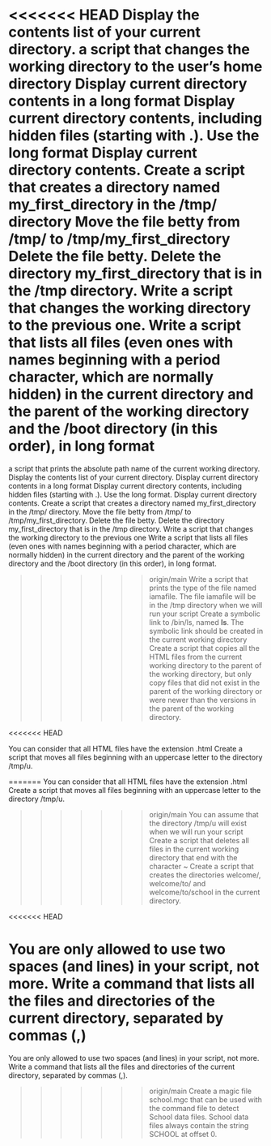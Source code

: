 <<<<<<< HEAD
Display the contents list of your current directory.
a script that changes the working directory to the user’s home directory
Display current directory contents in a long format
Display current directory contents, including hidden files (starting with .). Use the long format
Display current directory contents.
Create a script that creates a directory named my_first_directory in the /tmp/ directory
Move the file betty from /tmp/ to /tmp/my_first_directory
Delete the file betty.
Delete the directory my_first_directory that is in the /tmp directory.
Write a script that changes the working directory to the previous one.
Write a script that lists all files (even ones with names beginning with a period character, which are normally hidden) in the current directory and the parent of the working directory and the /boot directory (in this order), in long format
=======
a script that prints the absolute path name of the current working directory.
Display the contents list of your current directory.
Display current directory contents in a long format
Display current directory contents, including hidden files (starting with .). Use the long format.
Display current directory contents.
Create a script that creates a directory named my_first_directory in the /tmp/ directory.
Move the file betty from /tmp/ to /tmp/my_first_directory.
Delete the file betty.
Delete the directory my_first_directory that is in the /tmp directory.
Write a script that changes the working directory to the previous one
Write a script that lists all files (even ones with names beginning with a period character, which are normally hidden) in the current directory and the parent of the working directory and the /boot directory (in this order), in long format.
>>>>>>> origin/main
Write a script that prints the type of the file named iamafile. The file iamafile will be in the /tmp directory when we will run your script
Create a symbolic link to /bin/ls, named __ls__. The symbolic link should be created in the current working directory
Create a script that copies all the HTML files from the current working directory to the parent of the working directory, but only copy files that did not exist in the parent of the working directory or were newer than the versions in the parent of the working directory.

<<<<<<< HEAD


You can consider that all HTML files have the extension .html
Create a script that moves all files beginning with an uppercase letter to the directory /tmp/u.



=======
You can consider that all HTML files have the extension .html
Create a script that moves all files beginning with an uppercase letter to the directory /tmp/u.

>>>>>>> origin/main
You can assume that the directory /tmp/u will exist when we will run your script
Create a script that deletes all files in the current working directory that end with the character ~
Create a script that creates the directories welcome/, welcome/to/ and welcome/to/school in the current directory.

<<<<<<< HEAD


You are only allowed to use two spaces (and lines) in your script, not more.
Write a command that lists all the files and directories of the current directory, separated by commas (,)
=======
You are only allowed to use two spaces (and lines) in your script, not more.
Write a command that lists all the files and directories of the current directory, separated by commas (,).
>>>>>>> origin/main
Create a magic file school.mgc that can be used with the command file to detect School data files. School data files always contain the string SCHOOL at offset 0.

